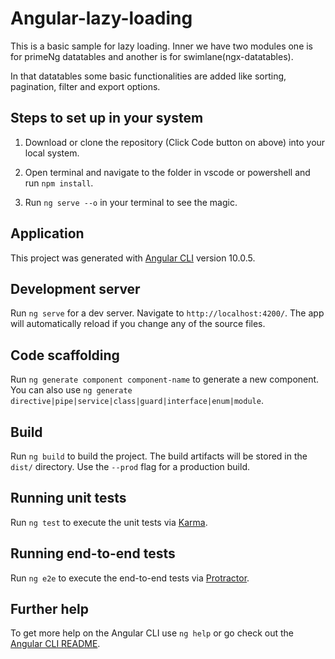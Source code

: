 # Angular-lazy-loading
This is a basic sample for lazy loading. Inner we have two modules one is for primeNg datatables and another is for swimlane(ngx-datatables). 

In that datatables some basic functionalities are added like sorting, pagination, filter and export options.

## Steps to set up in your system
1. Download or clone the repository (Click Code button on above) into your local system.

2. Open terminal and navigate to the folder in vscode or powershell and run `npm install`.

3. Run `ng serve --o` in your terminal to see the magic.

## Application

This project was generated with [Angular CLI](https://github.com/angular/angular-cli) version 10.0.5.

## Development server

Run `ng serve` for a dev server. Navigate to `http://localhost:4200/`. The app will automatically reload if you change any of the source files.

## Code scaffolding

Run `ng generate component component-name` to generate a new component. You can also use `ng generate directive|pipe|service|class|guard|interface|enum|module`.

## Build

Run `ng build` to build the project. The build artifacts will be stored in the `dist/` directory. Use the `--prod` flag for a production build.

## Running unit tests

Run `ng test` to execute the unit tests via [Karma](https://karma-runner.github.io).

## Running end-to-end tests

Run `ng e2e` to execute the end-to-end tests via [Protractor](http://www.protractortest.org/).

## Further help

To get more help on the Angular CLI use `ng help` or go check out the [Angular CLI README](https://github.com/angular/angular-cli/blob/master/README.md).
